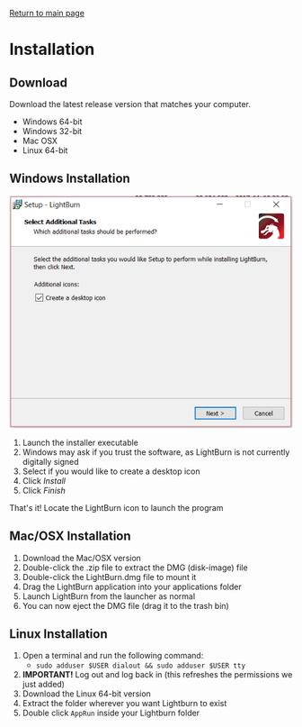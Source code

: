[Return to main page](README.md)
# Installation

## Download 
Download the latest release version that matches your computer. 
* Windows 64-bit
* Windows 32-bit
* Mac OSX
* Linux 64-bit

## Windows Installation
![LightBurn Setup](/img/Setup-1.png)

1. Launch the installer executable
2. Windows may ask if you trust the software, as LightBurn is not currently digitally signed
3. Select if you would like to create a desktop icon
4. Click *Install*
5. Click *Finish*

That's it! Locate the LightBurn icon to launch the program



## Mac/OSX Installation

1. Download the Mac/OSX version
2. Double-click the .zip file to extract the DMG (disk-image) file
3. Double-click the LightBurn.dmg file to mount it
4. Drag the LightBurn application into your applications folder
5. Launch LightBurn from the launcher as normal
6. You can now eject the DMG file (drag it to the trash bin)

## Linux Installation

1. Open a terminal and run the following command:
   - ```sudo adduser $USER dialout && sudo adduser $USER tty```
2. **IMPORTANT!** Log out and log back in (this refreshes the permissions we just added)
3. Download the Linux 64-bit version
4. Extract the folder wherever you want Lightburn to exist
5. Double click ```AppRun``` inside your Lightburn folder

